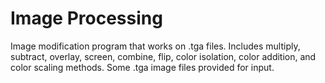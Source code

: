 # Image Processing
Image modification program that works on .tga files. Includes multiply, subtract, overlay, screen, combine, flip, color isolation, color addition, and color scaling methods. Some .tga image files provided for input.
